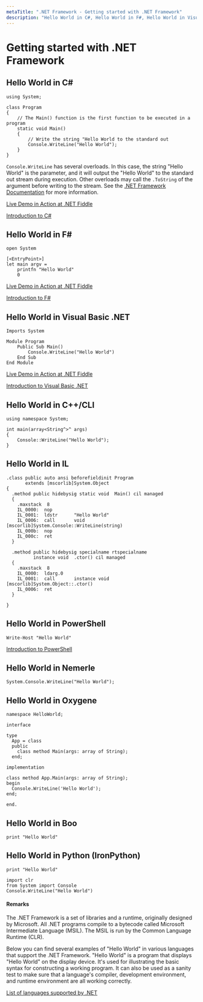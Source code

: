 ```yaml
---
metaTitle: ".NET Framework - Getting started with .NET Framework"
description: "Hello World in C#, Hello World in F#, Hello World in Visual Basic .NET, Hello World in C++/CLI, Hello World in IL, Hello World in PowerShell, Hello World in Nemerle, Hello World in Oxygene, Hello World in Boo, Hello World in Python (IronPython)"
---
```


# Getting started with .NET Framework



## Hello World in C#


```dotnet
using System;

class Program
{
    // The Main() function is the first function to be executed in a program
    static void Main()
    {
        // Write the string "Hello World to the standard out
        Console.WriteLine("Hello World");
    }
}

```

`Console.WriteLine` has several overloads. In this case, the string "Hello World" is the parameter, and it will output the "Hello World" to the standard out stream during execution. Other overloads may call the `.ToString` of the argument before writing to the stream.   See the [.NET Framework Documentation](https://msdn.microsoft.com/en-us/library/system.console.writeline) for more information.

[Live Demo in Action at .NET Fiddle](https://dotnetfiddle.net/S7hjxp)

[Introduction to C#](https://stackoverflow.com/documentation/c%23/15/compile-and-run-your-first-c-sharp-program)



## Hello World in F#


```dotnet
open System

[<EntryPoint>]
let main argv = 
    printfn "Hello World" 
    0 

```

[Live Demo in Action at .NET Fiddle](https://dotnetfiddle.net/hDvqwC)

[Introduction to F#](http://stackoverflow.com/documentation/f%23/817/introduction-to-f)



## Hello World in Visual Basic .NET


```dotnet
Imports System

Module Program
    Public Sub Main()
        Console.WriteLine("Hello World")
    End Sub
End Module

```

[Live Demo in Action at .NET Fiddle](https://dotnetfiddle.net/dRDZVe)

[Introduction to Visual Basic .NET](https://stackoverflow.com/documentation/vb.net/352/hello-world)



## Hello World in C++/CLI


```dotnet
using namespace System;

int main(array<String^>^ args)
{
    Console::WriteLine("Hello World");
}

```



## Hello World in IL


```dotnet
.class public auto ansi beforefieldinit Program
       extends [mscorlib]System.Object
{
  .method public hidebysig static void  Main() cil managed
  { 
    .maxstack  8
    IL_0000:  nop
    IL_0001:  ldstr      "Hello World"
    IL_0006:  call       void [mscorlib]System.Console::WriteLine(string)
    IL_000b:  nop
    IL_000c:  ret
  }

  .method public hidebysig specialname rtspecialname 
          instance void  .ctor() cil managed
  {
    .maxstack  8
    IL_0000:  ldarg.0
    IL_0001:  call       instance void [mscorlib]System.Object::.ctor()
    IL_0006:  ret
  }

}

```



## Hello World in PowerShell


```dotnet
Write-Host "Hello World"

```

[Introduction to PowerShell](https://stackoverflow.com/documentation/powershell/822/introduction-to-powershell)



## Hello World in Nemerle


```dotnet
System.Console.WriteLine("Hello World");

```



## Hello World in Oxygene


```dotnet
namespace HelloWorld;

interface

type
  App = class
  public
    class method Main(args: array of String);
  end;

implementation

class method App.Main(args: array of String);
begin
  Console.WriteLine('Hello World');
end;

end.

```



## Hello World in Boo


```dotnet
print "Hello World"

```



## Hello World in Python (IronPython)


```dotnet
print "Hello World"

```

```dotnet
import clr
from System import Console
Console.WriteLine("Hello World")

```



#### Remarks


The .NET Framework is a set of libraries and a runtime, originally designed by Microsoft. All .NET programs compile to a bytecode called Microsoft Intermediate Language (MSIL). The MSIL is run by the Common Language Runtime (CLR).

Below you can find several examples of "Hello World" in various languages that support the .NET Framework. "Hello World" is a program that displays "Hello World" on the display device. It's used for illustrating the basic syntax for constructing a working program. It can also be used as a sanity test to make sure that a language's compiler, development environment, and runtime environment are all working correctly.

[List of languages supported by .NET](https://en.wikipedia.org/wiki/List_of_CLI_languages)

